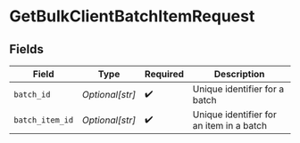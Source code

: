 # GetBulkClientBatchItemRequest


## Fields

| Field                                    | Type                                     | Required                                 | Description                              |
| ---------------------------------------- | ---------------------------------------- | ---------------------------------------- | ---------------------------------------- |
| `batch_id`                               | *Optional[str]*                          | :heavy_check_mark:                       | Unique identifier for a batch            |
| `batch_item_id`                          | *Optional[str]*                          | :heavy_check_mark:                       | Unique identifier for an item in a batch |